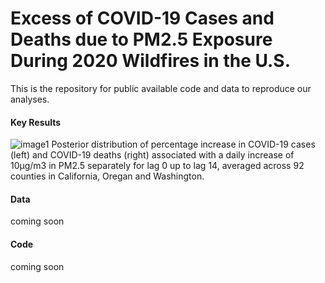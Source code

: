 # Excess of COVID-19 Cases and Deaths due to PM2.5 Exposure During 2020 Wildfires in the U.S.
This is the repository for public available code and data to reproduce our analyses.

#### Key Results
![image1](https://github.com/xiaodan-zhou/covid_wildfire/blob/master/output/pct_increases.png)
Posterior distribution of percentage increase in COVID-19 cases (left) and COVID-19 deaths (right) associated with a daily increase of 10μg/m3 in PM2.5 separately for lag 0 up to lag 14, averaged across 92 counties in California, Oregan and Washington. 

#### Data
coming soon 

#### Code
coming soon 
